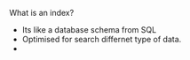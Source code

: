 What is an index? 
- Its like a database schema from SQL 
- Optimised for search differnet type of data. 
- 
